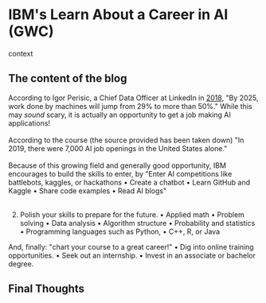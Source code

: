 # IBM's Learn About a Career in AI (GWC)
context

## The content of the blog
According to Igor Perisic, a Chief Data Officer at LinkedIn in [2018](https://www.weforum.org/agenda/2018/09/artificial-intelligence-shaking-up-job-market/), "By 2025, work done by machines will jump from 29% to more than 50%." While this may *sound* scary, it is actually an opportunity to get a job making AI applications! <br><br>
According to the course (the source provided has been taken down) "In 2019, there were 7,000 AI job openings in the United States alone." <br><br>
Because of this growing field and generally good opportunity, IBM encourages to build the skills to enter, by 
"Enter AI competitions like battlebots, kaggles, or hackathons
• Create a chatbot
• Learn GitHub and Kaggle
• Share code examples
• Read AI blogs"
<br><br>

2. Polish your skills to prepare for the future.
• Applied math
• Problem solving
• Data analysis
• Algorithm structure
• Probability and statistics
• Programming languages such as Python,
• C++, R, or Java

And, finally: "chart your course to a great career!"
• Dig into online training opportunities.
• Seek out an internship.
• Invest in an associate or bachelor degree.

## Final Thoughts
